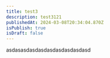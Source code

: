 ```yaml
---
title: test3
description: test3121
publishedAt: 2024-03-08T20:34:04.870Z
isPublish: true
isDraft: false
---
```


a﻿sdasasdasdasdasdasdasdasdasd
